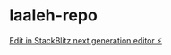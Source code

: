 # laaleh-repo

[Edit in StackBlitz next generation editor ⚡️](https://stackblitz.com/~/github.com/Ahmer-rehman/laaleh-repo)